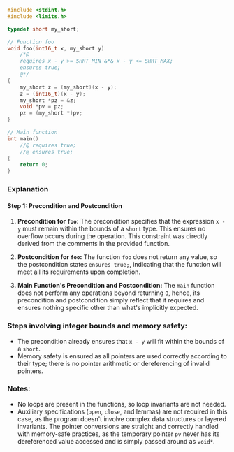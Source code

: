 ```c
#include <stdint.h>
#include <limits.h>

typedef short my_short;

// Function foo
void foo(int16_t x, my_short y)
    /*@ 
    requires x - y >= SHRT_MIN &*& x - y <= SHRT_MAX;
    ensures true;
    @*/
{
    my_short z = (my_short)(x - y);
    z = (int16_t)(x - y);
    my_short *pz = &z;
    void *pv = pz;
    pz = (my_short *)pv;
}

// Main function
int main()
    //@ requires true;
    //@ ensures true;
{
    return 0;
}
```

### Explanation

#### Step 1: Precondition and Postcondition
1. **Precondition for `foo`:** The precondition specifies that the expression `x - y` must remain within the bounds of a `short` type. This ensures no overflow occurs during the operation. This constraint was directly derived from the comments in the provided function.
   
2. **Postcondition for `foo`:** The function `foo` does not return any value, so the postcondition states `ensures true;`, indicating that the function will meet all its requirements upon completion.

3. **Main Function's Precondition and Postcondition:** The `main` function does not perform any operations beyond returning `0`, hence, its precondition and postcondition simply reflect that it requires and ensures nothing specific other than what's implicitly expected.

### Steps involving integer bounds and memory safety:
- The precondition already ensures that `x - y` will fit within the bounds of a `short`.
- Memory safety is ensured as all pointers are used correctly according to their type; there is no pointer arithmetic or dereferencing of invalid pointers.

### Notes:
- No loops are present in the functions, so loop invariants are not needed.
- Auxiliary specifications (`open`, `close`, and lemmas) are not required in this case, as the program doesn't involve complex data structures or layered invariants. The pointer conversions are straight and correctly handled with memory-safe practices, as the temporary pointer `pv` never has its dereferenced value accessed and is simply passed around as `void*`.
